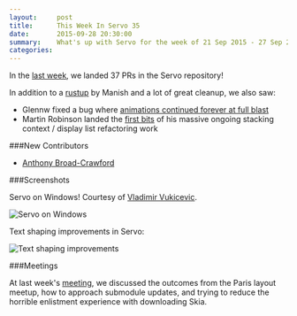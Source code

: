 ```yaml
---
layout:     post
title:      This Week In Servo 35
date:       2015-09-28 20:30:00
summary:    What's up with Servo for the week of 21 Sep 2015 - 27 Sep 2015
categories:
---
```


In the [last week](https://github.com/servo/servo/pulls?q=is%3Apr+is%3Amerged+closed%3A2015-09-21..2015-09-27),
we landed 37 PRs in the Servo repository!

In addition to a [rustup](https://github.com/servo/servo/pull/7697) by Manish and a lot of great cleanup, we also saw:
- Glennw fixed a bug where [animations continued forever at full blast](https://github.com/servo/servo/pull/7724)
- Martin Robinson landed the [first bits](https://github.com/servo/servo/pull/7710) of his massive ongoing
stacking context / display list refactoring work

###New Contributors

 - [Anthony Broad-Crawford](https://github.com/AnthonyBroadCrawford)

###Screenshots

Servo on Windows! Courtesy of [Vladimir Vukicevic](http://github.com/vvuk).

![Servo on Windows](http://imgur.com/cSWPKTy)

Text shaping improvements in Servo:

![Text shaping improvements](https://pbs.twimg.com/media/CQA13jpVAAA9QHr.png:large)

###Meetings

At last week's [meeting](https://github.com/servo/servo/wiki/Meeting-2015-09-21), we discussed the outcomes from
the Paris layout meetup, how to approach submodule updates, and trying to reduce the horrible enlistment experience
with downloading Skia.
